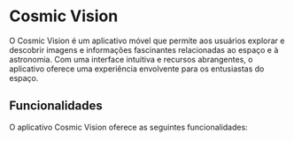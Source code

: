 # Cosmic Vision

O Cosmic Vision é um aplicativo móvel que permite aos usuários explorar e descobrir imagens e informações fascinantes relacionadas ao espaço e à astronomia. Com uma interface intuitiva e recursos abrangentes, o aplicativo oferece uma experiência envolvente para os entusiastas do espaço.

## Funcionalidades

O aplicativo Cosmic Vision oferece as seguintes funcionalidades:
